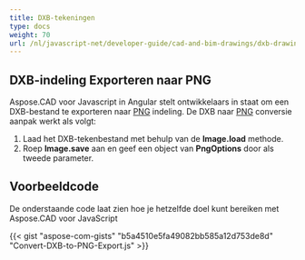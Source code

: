 ```yaml
---
title: DXB-tekeningen
type: docs
weight: 70
url: /nl/javascript-net/developer-guide/cad-and-bim-drawings/dxb-drawings/
---
```


## **DXB-indeling Exporteren naar PNG**

Aspose.CAD voor Javascript in Angular stelt ontwikkelaars in staat om een DXB-bestand te exporteren naar [PNG](https://docs.fileformat.com/image/png/) indeling.
De DXB naar [PNG](https://docs.fileformat.com/image/png/) conversie aanpak werkt als volgt:

1. Laad het DXB-tekenbestand met behulp van de **Image.load** methode.
1. Roep **Image.save** aan en geef een object van **PngOptions** door als tweede parameter.

## Voorbeeldcode

De onderstaande code laat zien hoe je hetzelfde doel kunt bereiken met Aspose.CAD voor JavaScript

{{< gist "aspose-com-gists" "b5a4510e5fa49082bb585a12d753de8d" "Convert-DXB-to-PNG-Export.js" >}}
